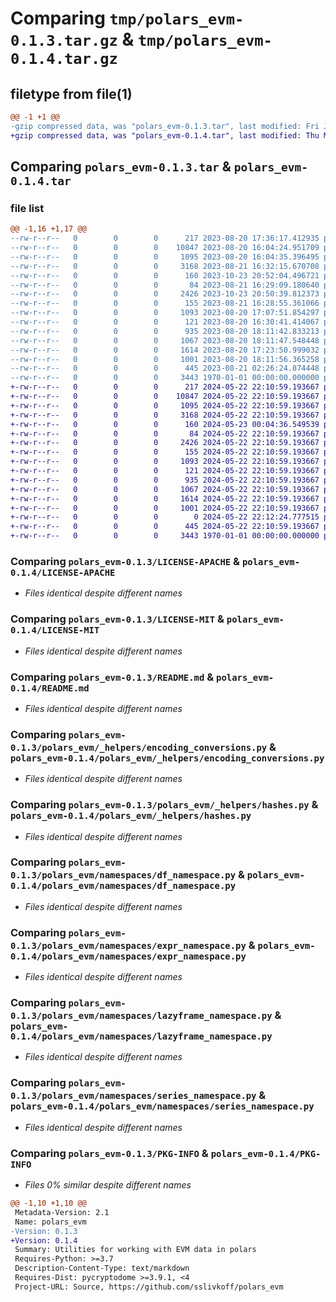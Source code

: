 # Comparing `tmp/polars_evm-0.1.3.tar.gz` & `tmp/polars_evm-0.1.4.tar.gz`

## filetype from file(1)

```diff
@@ -1 +1 @@
-gzip compressed data, was "polars_evm-0.1.3.tar", last modified: Fri Jan  1 00:00:00 2016, max compression
+gzip compressed data, was "polars_evm-0.1.4.tar", last modified: Thu May 23 00:09:54 2024, max compression
```

## Comparing `polars_evm-0.1.3.tar` & `polars_evm-0.1.4.tar`

### file list

```diff
@@ -1,16 +1,17 @@
--rw-r--r--   0        0        0      217 2023-08-20 17:36:17.412935 polars_evm-0.1.3/.gitignore
--rw-r--r--   0        0        0    10847 2023-08-20 16:04:24.951709 polars_evm-0.1.3/LICENSE-APACHE
--rw-r--r--   0        0        0     1095 2023-08-20 16:04:35.396495 polars_evm-0.1.3/LICENSE-MIT
--rw-r--r--   0        0        0     3168 2023-08-21 16:32:15.670708 polars_evm-0.1.3/README.md
--rw-r--r--   0        0        0      160 2023-10-23 20:52:04.496721 polars_evm-0.1.3/polars_evm/__init__.py
--rw-r--r--   0        0        0       84 2023-08-21 16:29:09.180640 polars_evm-0.1.3/polars_evm/_helpers/__init__.py
--rw-r--r--   0        0        0     2426 2023-10-23 20:50:39.812373 polars_evm-0.1.3/polars_evm/_helpers/encoding_conversions.py
--rw-r--r--   0        0        0      155 2023-08-21 16:28:55.361066 polars_evm-0.1.3/polars_evm/_helpers/formatting.py
--rw-r--r--   0        0        0     1093 2023-08-20 17:07:51.854297 polars_evm-0.1.3/polars_evm/_helpers/hashes.py
--rw-r--r--   0        0        0      121 2023-08-20 16:30:41.414067 polars_evm-0.1.3/polars_evm/namespaces/__init__.py
--rw-r--r--   0        0        0      935 2023-08-20 18:11:42.833213 polars_evm-0.1.3/polars_evm/namespaces/df_namespace.py
--rw-r--r--   0        0        0     1067 2023-08-20 18:11:47.548448 polars_evm-0.1.3/polars_evm/namespaces/expr_namespace.py
--rw-r--r--   0        0        0     1614 2023-08-20 17:23:50.999032 polars_evm-0.1.3/polars_evm/namespaces/lazyframe_namespace.py
--rw-r--r--   0        0        0     1001 2023-08-20 18:11:56.365258 polars_evm-0.1.3/polars_evm/namespaces/series_namespace.py
--rw-r--r--   0        0        0      445 2023-08-21 02:26:24.874448 polars_evm-0.1.3/pyproject.toml
--rw-r--r--   0        0        0     3443 1970-01-01 00:00:00.000000 polars_evm-0.1.3/PKG-INFO
+-rw-r--r--   0        0        0      217 2024-05-22 22:10:59.193667 polars_evm-0.1.4/.gitignore
+-rw-r--r--   0        0        0    10847 2024-05-22 22:10:59.193667 polars_evm-0.1.4/LICENSE-APACHE
+-rw-r--r--   0        0        0     1095 2024-05-22 22:10:59.193667 polars_evm-0.1.4/LICENSE-MIT
+-rw-r--r--   0        0        0     3168 2024-05-22 22:10:59.193667 polars_evm-0.1.4/README.md
+-rw-r--r--   0        0        0      160 2024-05-23 00:04:36.549539 polars_evm-0.1.4/polars_evm/__init__.py
+-rw-r--r--   0        0        0       84 2024-05-22 22:10:59.193667 polars_evm-0.1.4/polars_evm/_helpers/__init__.py
+-rw-r--r--   0        0        0     2426 2024-05-22 22:10:59.193667 polars_evm-0.1.4/polars_evm/_helpers/encoding_conversions.py
+-rw-r--r--   0        0        0      155 2024-05-22 22:10:59.193667 polars_evm-0.1.4/polars_evm/_helpers/formatting.py
+-rw-r--r--   0        0        0     1093 2024-05-22 22:10:59.193667 polars_evm-0.1.4/polars_evm/_helpers/hashes.py
+-rw-r--r--   0        0        0      121 2024-05-22 22:10:59.193667 polars_evm-0.1.4/polars_evm/namespaces/__init__.py
+-rw-r--r--   0        0        0      935 2024-05-22 22:10:59.193667 polars_evm-0.1.4/polars_evm/namespaces/df_namespace.py
+-rw-r--r--   0        0        0     1067 2024-05-22 22:10:59.193667 polars_evm-0.1.4/polars_evm/namespaces/expr_namespace.py
+-rw-r--r--   0        0        0     1614 2024-05-22 22:10:59.193667 polars_evm-0.1.4/polars_evm/namespaces/lazyframe_namespace.py
+-rw-r--r--   0        0        0     1001 2024-05-22 22:10:59.193667 polars_evm-0.1.4/polars_evm/namespaces/series_namespace.py
+-rw-r--r--   0        0        0        0 2024-05-22 22:12:24.777515 polars_evm-0.1.4/polars_evm/py.typed
+-rw-r--r--   0        0        0      445 2024-05-22 22:10:59.193667 polars_evm-0.1.4/pyproject.toml
+-rw-r--r--   0        0        0     3443 1970-01-01 00:00:00.000000 polars_evm-0.1.4/PKG-INFO
```

### Comparing `polars_evm-0.1.3/LICENSE-APACHE` & `polars_evm-0.1.4/LICENSE-APACHE`

 * *Files identical despite different names*

### Comparing `polars_evm-0.1.3/LICENSE-MIT` & `polars_evm-0.1.4/LICENSE-MIT`

 * *Files identical despite different names*

### Comparing `polars_evm-0.1.3/README.md` & `polars_evm-0.1.4/README.md`

 * *Files identical despite different names*

### Comparing `polars_evm-0.1.3/polars_evm/_helpers/encoding_conversions.py` & `polars_evm-0.1.4/polars_evm/_helpers/encoding_conversions.py`

 * *Files identical despite different names*

### Comparing `polars_evm-0.1.3/polars_evm/_helpers/hashes.py` & `polars_evm-0.1.4/polars_evm/_helpers/hashes.py`

 * *Files identical despite different names*

### Comparing `polars_evm-0.1.3/polars_evm/namespaces/df_namespace.py` & `polars_evm-0.1.4/polars_evm/namespaces/df_namespace.py`

 * *Files identical despite different names*

### Comparing `polars_evm-0.1.3/polars_evm/namespaces/expr_namespace.py` & `polars_evm-0.1.4/polars_evm/namespaces/expr_namespace.py`

 * *Files identical despite different names*

### Comparing `polars_evm-0.1.3/polars_evm/namespaces/lazyframe_namespace.py` & `polars_evm-0.1.4/polars_evm/namespaces/lazyframe_namespace.py`

 * *Files identical despite different names*

### Comparing `polars_evm-0.1.3/polars_evm/namespaces/series_namespace.py` & `polars_evm-0.1.4/polars_evm/namespaces/series_namespace.py`

 * *Files identical despite different names*

### Comparing `polars_evm-0.1.3/PKG-INFO` & `polars_evm-0.1.4/PKG-INFO`

 * *Files 0% similar despite different names*

```diff
@@ -1,10 +1,10 @@
 Metadata-Version: 2.1
 Name: polars_evm
-Version: 0.1.3
+Version: 0.1.4
 Summary: Utilities for working with EVM data in polars
 Requires-Python: >=3.7
 Description-Content-Type: text/markdown
 Requires-Dist: pycryptodome >=3.9.1, <4
 Project-URL: Source, https://github.com/sslivkoff/polars_evm
```

